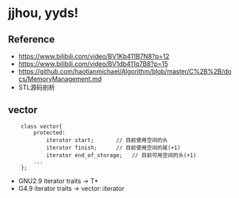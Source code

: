 # **jjhou, yyds!**

## Reference 
- https://www.bilibili.com/video/BV1Kb411B7N8?p=12
- https://www.bilibili.com/video/BV1db411q7B8?p=15
- https://github.com/haotianmichael/Algorithm/blob/master/C%2B%2B/docs/MemoryManagement.md
- STL源码剖析



## vector
```
    class vector{
        protected:
            iterator start;       // 目前使用空间的头
            iterator finish;      // 目前使用空间的尾(+1)
            iterator end_of_storage;   // 目前可用空间的头(+1)
        ...
    };
```

- GNU2.9   iterator traits  ->  T*
- G4.9 iterator traits  ->  vector<T>::iterator
